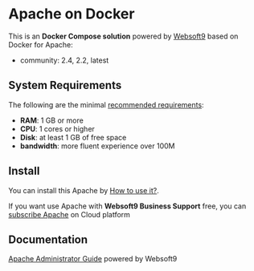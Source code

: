 # Apache on Docker  

This is an **Docker Compose solution** powered by [Websoft9](https://www.websoft9.com) based on Docker for Apache:


 - community:  2.4, 2.2, latest


## System Requirements

The following are the minimal [recommended requirements](https://github.com/apache/docker#recommended-system-requirements):

* **RAM**: 1 GB or more
* **CPU**: 1 cores or higher
* **Disk**: at least 1 GB of free space
* **bandwidth**: more fluent experience over 100M  

## Install

You can install this Apache by [How to use it?](https://github.com/Websoft9/docker-library#how-to-use-it).   

If you want use Apache with **Websoft9 Business Support** free, you can [subscribe Apache](https://www.websoft9.com/apps) on Cloud platform

## Documentation

[Apache Administrator Guide](https://support.websoft9.com/docs/apache) powered by Websoft9